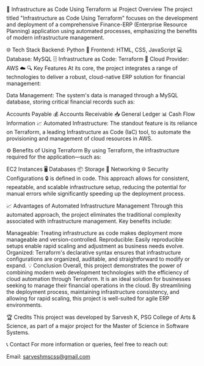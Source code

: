 🚀 Infrastructure as Code Using Terraform
📊 Project Overview
The project titled "Infrastructure as Code Using Terraform" focuses on the development and deployment of a comprehensive Finance-ERP (Enterprise Resource Planning) application using automated processes, emphasizing the benefits of modern infrastructure management.

🌐 Tech Stack
Backend: Python 🐍
Frontend: HTML, CSS, JavaScript 💻
Database: MySQL 🗄️
Infrastructure as Code: Terraform 🌱
Cloud Provider: AWS ☁️
🔍 Key Features
At its core, the project integrates a range of technologies to deliver a robust, cloud-native ERP solution for financial management:

Data Management: The system's data is managed through a MySQL database, storing critical financial records such as:

Accounts Payable 💰
Accounts Receivable 📥
General Ledger 📊
Cash Flow Information 📈
Automated Infrastructure: The standout feature is its reliance on Terraform, a leading Infrastructure as Code (IaC) tool, to automate the provisioning and management of cloud resources in AWS.

⚙️ Benefits of Using Terraform
By using Terraform, the infrastructure required for the application—such as:

EC2 Instances 🖥️
Databases 📦
Storage 📂
Networking 🌐
Security Configurations 🔒
is defined in code. This approach allows for consistent, repeatable, and scalable infrastructure setup, reducing the potential for manual errors while significantly speeding up the deployment process.

📈 Advantages of Automated Infrastructure Management
Through this automated approach, the project eliminates the traditional complexity associated with infrastructure management. Key benefits include:

Manageable: Treating infrastructure as code makes deployment more manageable and version-controlled.
Reproducible: Easily reproducible setups enable rapid scaling and adjustment as business needs evolve.
Organized: Terraform's declarative syntax ensures that infrastructure configurations are organized, auditable, and straightforward to modify or expand.
💡 Conclusion
Overall, this project demonstrates the power of combining modern web development technologies with the efficiency of cloud automation through Terraform. It is an ideal solution for businesses seeking to manage their financial operations in the cloud. By streamlining the deployment process, maintaining infrastructure consistency, and allowing for rapid scaling, this project is well-suited for agile ERP environments.

🏆 Credits
This project was developed by Sarvesh K, PSG College of Arts & Science, as part of a major project for the Master of Science in Software Systems.

📞 Contact
For more information or queries, feel free to reach out:

Email: sarveshmscss@gmail.com


